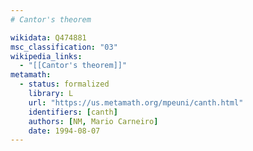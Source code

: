 ```yaml
---
# Cantor's theorem

wikidata: Q474881
msc_classification: "03"
wikipedia_links:
  - "[[Cantor's theorem]]"
metamath:
  - status: formalized
    library: L
    url: "https://us.metamath.org/mpeuni/canth.html"
    identifiers: [canth]
    authors: [NM, Mario Carneiro]
    date: 1994-08-07
---
```

